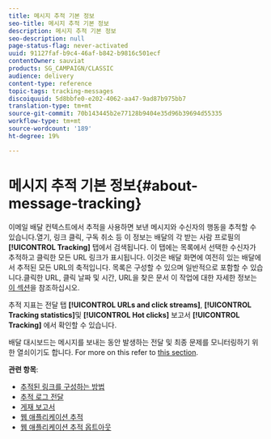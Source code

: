```yaml
---
title: 메시지 추적 기본 정보
seo-title: 메시지 추적 기본 정보
description: 메시지 추적 기본 정보
seo-description: null
page-status-flag: never-activated
uuid: 91127faf-b9c4-46af-b842-b9816c501ecf
contentOwner: sauviat
products: SG_CAMPAIGN/CLASSIC
audience: delivery
content-type: reference
topic-tags: tracking-messages
discoiquuid: 5d8bbfe0-e202-4062-aa47-9ad87b975bb7
translation-type: tm+mt
source-git-commit: 70b143445b2e77128b9404e35d96b39694d55335
workflow-type: tm+mt
source-wordcount: '189'
ht-degree: 19%

---
```



# 메시지 추적 기본 정보{#about-message-tracking}

이메일 배달 컨텍스트에서 추적을 사용하면 보낸 메시지와 수신자의 행동을 추적할 수 있습니다.열기, 링크 클릭, 구독 취소 등 이 정보는 배달의 각 받는 사람 프로필의 **[!UICONTROL Tracking]** 탭에서 검색됩니다. 이 탭에는 목록에서 선택한 수신자가 추적하고 클릭한 모든 URL 링크가 표시됩니다. 이것은 배달 화면에 여전히 있는 배달에서 추적된 모든 URL의 축적입니다. 목록은 구성할 수 있으며 일반적으로 포함할 수 있습니다.클릭한 URL, 클릭 날짜 및 시간, URL을 찾은 문서 이 작업에 대한 자세한 정보는 [이 섹션](../../platform/using/editing-a-profile.md#tracking-tab)을 참조하십시오.

추적 지표는 전달 탭 **[!UICONTROL URLs and click streams]**, **[!UICONTROL Tracking statistics]**&#x200B;및 **[!UICONTROL Hot clicks]** 보고서 **[!UICONTROL Tracking]** 에서 확인할 수 있습니다.

배달 대시보드는 메시지를 보내는 동안 발생하는 전달 및 최종 문제를 모니터링하기 위한 열쇠이기도 합니다. For more on this refer to [this section](../../delivery/using/monitoring-a-delivery.md).

**관련 항목**:

* [추적된 링크를 구성하는 방법](../../delivery/using/how-to-configure-tracked-links.md)
* [추적 로그 전달](../../production/using/tracking-logs-issues.md)
* [게재 보고서](../../reporting/using/delivery-reports.md)
* [웹 애플리케이션 추적](../../web/using/tracking-a-web-application.md)
* [웹 애플리케이션 추적 옵트아웃](../../web/using/web-application-tracking-opt-out.md)
